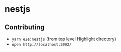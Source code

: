 # nestjs

## Contributing

* `yarn e2e:nestjs` (from top level Highlight directory)
* `open http://localhost:3002/`